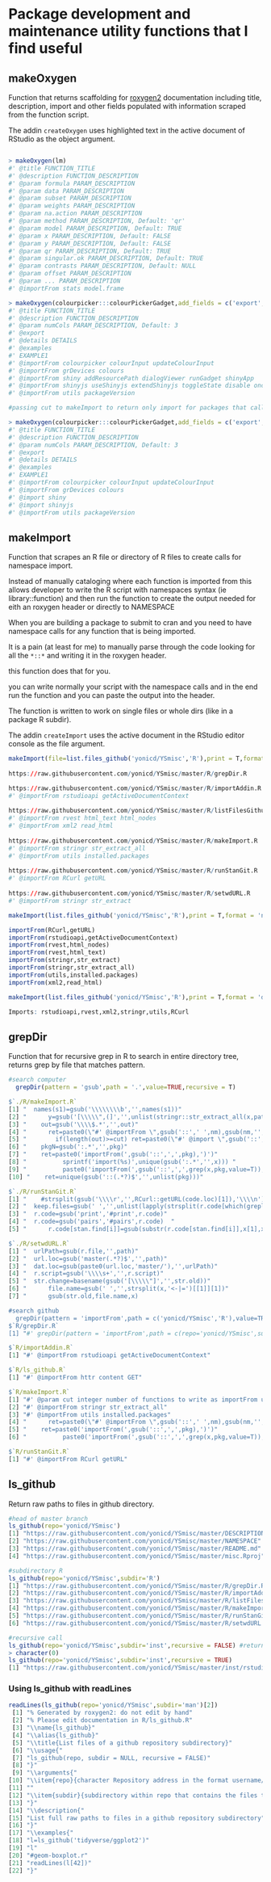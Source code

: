 # Package development and maintenance utility functions that I find useful

## makeOxygen
Function that returns scaffolding for [roxygen2](https://cran.r-project.org/web/packages/roxygen2/vignettes/roxygen2.html) documentation including title, description, import and other fields populated with information scraped from the function script. 

The addin `createOxygen` uses highlighted text in the active document of  RStudio as the object argument.

```r

> makeOxygen(lm)
#' @title FUNCTION_TITLE
#' @description FUNCTION_DESCRIPTION
#' @param formula PARAM_DESCRIPTION
#' @param data PARAM_DESCRIPTION
#' @param subset PARAM_DESCRIPTION
#' @param weights PARAM_DESCRIPTION
#' @param na.action PARAM_DESCRIPTION
#' @param method PARAM_DESCRIPTION, Default: 'qr'
#' @param model PARAM_DESCRIPTION, Default: TRUE
#' @param x PARAM_DESCRIPTION, Default: FALSE
#' @param y PARAM_DESCRIPTION, Default: FALSE
#' @param qr PARAM_DESCRIPTION, Default: TRUE
#' @param singular.ok PARAM_DESCRIPTION, Default: TRUE
#' @param contrasts PARAM_DESCRIPTION, Default: NULL
#' @param offset PARAM_DESCRIPTION
#' @param ... PARAM_DESCRIPTION
#' @importFrom stats model.frame

> makeOxygen(colourpicker:::colourPickerGadget,add_fields = c('export','details','examples'))
#' @title FUNCTION_TITLE
#' @description FUNCTION_DESCRIPTION
#' @param numCols PARAM_DESCRIPTION, Default: 3
#' @export
#' @details DETAILS
#' @examples
#' EXAMPLE1 
#' @importFrom colourpicker colourInput updateColourInput
#' @importFrom grDevices colours
#' @importFrom shiny addResourcePath dialogViewer runGadget shinyApp
#' @importFrom shinyjs useShinyjs extendShinyjs toggleState disable onclick alert
#' @importFrom utils packageVersion

#passing cut to makeImport to return only import for packages that call more than three functions

> makeOxygen(colourpicker:::colourPickerGadget,add_fields = c('export','details','examples'),cut=3)
#' @title FUNCTION_TITLE
#' @description FUNCTION_DESCRIPTION
#' @param numCols PARAM_DESCRIPTION, Default: 3
#' @export
#' @details DETAILS
#' @examples
#' EXAMPLE1 
#' @importFrom colourpicker colourInput updateColourInput
#' @importFrom grDevices colours
#' @import shiny
#' @import shinyjs
#' @importFrom utils packageVersion
```


## makeImport
Function that scrapes an R file or directory of R files to create calls for namespace import. 

Instead of manually cataloging where each function is imported from this allows developer to write the R script with namespaces syntax (ie library::function) and then run the function to create the output needed for eith an roxygen header or directly to NAMESPACE

When you are building a package to submit to cran and you need to have namespace calls for any function that is being imported.

It is a pain (at least for me) to manually parse through the code looking for all the `*::*` and writing it in the roxygen header.

this function does that for you. 

you can write normally your script with the namespace calls and in the end run the function and you can paste the output into the header. 

The function is written to work on single files or whole dirs (like in a package R subdir).

The addin `createImport` uses the active document in the RStudio editor console as the file argument.

```r
makeImport(file=list.files_github('yonicd/YSmisc','R'),print = T,format = 'oxygen')
 
https://raw.githubusercontent.com/yonicd/YSmisc/master/R/grepDir.R

https://raw.githubusercontent.com/yonicd/YSmisc/master/R/importAddin.R
#' @importFrom rstudioapi getActiveDocumentContext
 
https://raw.githubusercontent.com/yonicd/YSmisc/master/R/listFilesGithub.R
#' @importFrom rvest html_text html_nodes
#' @importFrom xml2 read_html
 
https://raw.githubusercontent.com/yonicd/YSmisc/master/R/makeImport.R
#' @importFrom stringr str_extract_all
#' @importFrom utils installed.packages
 
https://raw.githubusercontent.com/yonicd/YSmisc/master/R/runStanGit.R
#' @importFrom RCurl getURL
 
https://raw.githubusercontent.com/yonicd/YSmisc/master/R/setwdURL.R
#' @importFrom stringr str_extract
```

```r
makeImport(list.files_github('yonicd/YSmisc','R'),print = T,format = 'namespace')

importFrom(RCurl,getURL)
importFrom(rstudioapi,getActiveDocumentContext)
importFrom(rvest,html_nodes)
importFrom(rvest,html_text)
importFrom(stringr,str_extract)
importFrom(stringr,str_extract_all)
importFrom(utils,installed.packages)
importFrom(xml2,read_html)
```

```r
makeImport(list.files_github('yonicd/YSmisc','R'),print = T,format = 'description')

Imports: rstudioapi,rvest,xml2,stringr,utils,RCurl
```

## grepDir
Function that for recursive grep in R to search in entire directory tree, returns grep by file that matches pattern. 

```r
#search computer
  grepDir(pattern = 'gsub',path = '.',value=TRUE,recursive = T)

$`./R/makeImport.R`
[1] "  names(s1)=gsub('\\\\\\\\b','',names(s1))"                                                           
[2] "      y=gsub('[\\\\\",(]','',unlist(stringr::str_extract_all(x,pattern=paste0(nm,'(.*?)\\\\('))))"    
[3] "    out=gsub('\\\\$.*','',out)"                                                                       
[4] "      ret=paste0(\"#' @importFrom \",gsub('::',' ',nm),gsub(nm,'',paste(unique(out),collapse = ' ')))"
[5] "        if(length(out)>=cut) ret=paste0(\"#' @import \",gsub('::','',nm))"                            
[6] "    pkgN=gsub(':.*','',pkg)"                                                                          
[7] "    ret=paste0('importFrom(',gsub('::',',',pkg),')')"                                                 
[8] "          sprintf('import(%s)',unique(gsub(':.*','',x))) "                                            
[9] "          paste0('importFrom(',gsub('::',',',grep(x,pkg,value=T)),')')"                               
[10] "    ret=unique(gsub('::(.*?)$','',unlist(pkg)))"                                                      

$`./R/runStanGit.R`
[1] "    #strsplit(gsub('\\\\r','',RCurl::getURL(code.loc)[1]),'\\\\n')[[1]]"                                                                            
[2] "  keep.files=gsub(' ','',unlist(lapply(strsplit(r.code[which(grepl('stan\\\\(',r.code))],'<-'),'[',1)))"                                            
[3] "  r.code=gsub('print','#print',r.code)"                                                                                                             
[4] "  r.code=gsub('pairs','#pairs',r.code)  "                                                                                                           
[5] "      r.code[stan.find[i]]=gsub(substr(r.code[stan.find[i]],x[1],x[2]),strip.path(substr(r.code[stan.find[i]],x[1]+1,x[2]-1)),r.code[stan.find[i]])"

$`./R/setwdURL.R`
[1] "  urlPath=gsub(r.file,'',path)"                         
[2] "  url.loc=gsub('master(.*?)$','',path)"                 
[3] "  dat.loc=gsub(paste0(url.loc,'master/'),'',urlPath)"   
[4] "  r.script=gsub('\\\\s+','',r.script)"                  
[5] "  str.change=basename(gsub('[\\\\\"]','',str.old))"     
[6] "      file.name=gsub(' ','',strsplit(x,'<-|=')[[1]][1])"
[7] "      gsub(str.old,file.name,x) 

#search github
  grepDir(pattern = 'importFrom',path = c('yonicd/YSmisc','R'),value=TRUE)
$`R/grepDir.R`
[1] "#' grepDir(pattern = 'importFrom',path = c(repo='yonicd/YSmisc',subdir='R'),value=TRUE)"

$`R/importAddin.R`
[1] "#' @importFrom rstudioapi getActiveDocumentContext"

$`R/ls_github.R`
[1] "#' @importFrom httr content GET"

$`R/makeImport.R`
[1] "#' @param cut integer number of functions to write as importFrom until switches to import"            
[2] "#' @importFrom stringr str_extract_all"                                                               
[3] "#' @importFrom utils installed.packages"                                                              
[4] "      ret=paste0(\"#' @importFrom \",gsub('::',' ',nm),gsub(nm,'',paste(unique(out),collapse = ' ')))"
[5] "    ret=paste0('importFrom(',gsub('::',',',pkg),')')"                                                 
[6] "          paste0('importFrom(',gsub('::',',',grep(x,pkg,value=T)),')')"                               

$`R/runStanGit.R`
[1] "#' @importFrom RCurl getURL"
```

## ls_github
Return raw paths to files in github directory. 

```r
#head of master branch
ls_github(repo='yonicd/YSmisc')
[1] "https://raw.githubusercontent.com/yonicd/YSmisc/master/DESCRIPTION"
[2] "https://raw.githubusercontent.com/yonicd/YSmisc/master/NAMESPACE"  
[3] "https://raw.githubusercontent.com/yonicd/YSmisc/master/README.md"  
[4] "https://raw.githubusercontent.com/yonicd/YSmisc/master/misc.Rproj" 

#subdirectory R
ls_github(repo='yonicd/YSmisc',subdir='R')
[1] "https://raw.githubusercontent.com/yonicd/YSmisc/master/R/grepDir.R"        
[2] "https://raw.githubusercontent.com/yonicd/YSmisc/master/R/importAddin.R"    
[3] "https://raw.githubusercontent.com/yonicd/YSmisc/master/R/listFilesGithub.R"
[4] "https://raw.githubusercontent.com/yonicd/YSmisc/master/R/makeImport.R"     
[5] "https://raw.githubusercontent.com/yonicd/YSmisc/master/R/runStanGit.R"     
[6] "https://raw.githubusercontent.com/yonicd/YSmisc/master/R/setwdURL.R"

#recursive call
ls_github(repo='yonicd/YSmisc',subdir='inst',recursive = FALSE) #returns nothing
> character(0)
ls_github(repo='yonicd/YSmisc',subdir='inst',recursive = TRUE)
[1] "https://raw.githubusercontent.com/yonicd/YSmisc/master/inst/rstudio/addins.dcf"
```

### Using ls_github with readLines

```r
readLines(ls_github(repo='yonicd/YSmisc',subdir='man')[2])
 [1] "% Generated by roxygen2: do not edit by hand"                            
 [2] "% Please edit documentation in R/ls_github.R"                            
 [3] "\\name{ls_github}"                                                       
 [4] "\\alias{ls_github}"                                                      
 [5] "\\title{List files of a github repository subdirectory}"                 
 [6] "\\usage{"                                                                
 [7] "ls_github(repo, subdir = NULL, recursive = FALSE)"                       
 [8] "}"                                                                       
 [9] "\\arguments{"                                                            
[10] "\\item{repo}{character Repository address in the format username/repo}"  
[11] ""                                                                        
[12] "\\item{subdir}{subdirectory within repo that contains the files to list}"
[13] "}"                                                                       
[14] "\\description{"                                                          
[15] "List full raw paths to files in a github repository subdirectory"        
[16] "}"                                                                       
[17] "\\examples{"                                                             
[18] "l=ls_github('tidyverse/ggplot2')"                                        
[19] "l"                                                                       
[20] "#geom-boxplot.r"                                                         
[21] "readLines(l[42])"                                                        
[22] "}"  
```